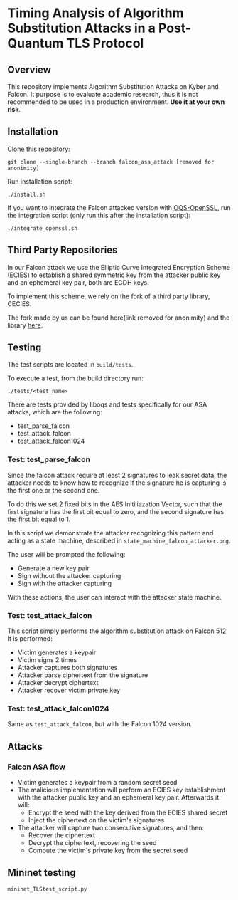 # Timing Analysis of Algorithm Substitution Attacks in a Post-Quantum TLS Protocol

## Overview

This repository implements Algorithm Substitution Attacks on Kyber and Falcon. It purpose is to evaluate academic research, thus it is not recommended to be used in a production environment. **Use it at your own risk**.

## Installation

Clone this repository:
```
git clone --single-branch --branch falcon_asa_attack [removed for anonimity]
```

Run installation script:
``` 
./install.sh
```
If you want to integrate the Falcon attacked version with [OQS-OpenSSL](https://github.com/open-quantum-safe/openssl), run the integration script (only run this after the installation script):
```
./integrate_openssl.sh
```


## Third Party Repositories

In our Falcon attack we use the Elliptic Curve Integrated Encryption Scheme (ECIES) to establish a shared symmetric key from the attacker public key and an ephemeral key pair, both are ECDH keys.

To implement this scheme, we rely on the fork of a third party library, CECIES. 

The fork made by us can be found here(link removed for anonimity) and the library [here](https://github.com/GlitchedPolygons/cecies).


## Testing

The test scripts are located in `build/tests`.

To execute a test, from the build directory run:
```
./tests/<test_name>
```

There are tests provided by liboqs and tests specifically for our ASA attacks, which are the following:
- test_parse_falcon
- test_attack_falcon
- test_attack_falcon1024


### Test: test_parse_falcon

Since the falcon attack require at least 2 signatures to leak secret data, the attacker needs to know how to recognize if the signature he is capturing is the first one or the second one.

To do this we set 2 fixed bits in the AES Initiliazation Vector, such that the first signature has the first bit equal to zero, and the second signature has the first bit equal to 1.

In this script we demonstrate the attacker recognizing this pattern and acting as a state machine, described in `state_machine_falcon_attacker.png`.

The user will be prompted the following:
- Generate a new key pair
- Sign without the attacker capturing
- Sign with the attacker capturing

With these actions, the user can interact with the attacker state machine.

### Test: test_attack_falcon

This script simply performs the algorithm substitution attack on Falcon 512
It is performed:
- Victim generates a keypair
- Victim signs 2 times
- Attacker captures both signatures
- Attacker parse ciphertext from the signature
- Attacker decrypt ciphertext 
- Attacker recover victim private key

### Test: test_attack_falcon1024

Same as `test_attack_falcon`, but with the Falcon 1024 version.

## Attacks

### Falcon ASA flow

- Victim generates a keypair from a random secret seed
- The malicious implementation will perform an ECIES key establishment with the attacker public key and an ephemeral key pair. Afterwards it will:
    - Encrypt the seed with the key derived from the ECIES shared secret
    - Inject the ciphertext on the victim's signatures
- The attacker will capture two consecutive signatures, and then:
    - Recover the ciphertext 
    - Decrypt the ciphertext, recovering the seed
    - Compute the victim's private key from the secret seed



## Mininet testing

`mininet_TLStest_script.py`
